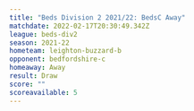 ```yaml
---
title: "Beds Division 2 2021/22: BedsC Away"
matchdate: 2022-02-17T20:30:49.342Z
league: beds-div2
season: 2021-22
hometeam: leighton-buzzard-b
opponent: bedfordshire-c
homeaway: Away
result: Draw
score: ""
scoreavailable: 5
---
```

